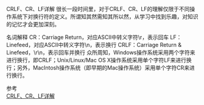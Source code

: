 CRLF、CR、LF详解
很长一段时间里，对于CRLF、CR、LF的理解仅限于不同操作系统下对换行符的定义。所谓知其然需知其所以然，从学习中找到乐趣，对知识的记忆才会更加深刻。


名词解释
CR：Carriage Return，对应ASCII中转义字符\r，表示回车
LF：Linefeed，对应ASCII中转义字符\n，表示换行
CRLF：Carriage Return & Linefeed，\r\n，表示回车并换行
众所周知，Windows操作系统采用两个字符来进行换行，即CRLF；Unix/Linux/Mac OS X操作系统采用单个字符LF来进行换行；另外，MacIntosh操作系统（即早期的Mac操作系统）采用单个字符CR来进行换行。


参考  
[CRLF、CR、LF详解](https://www.jianshu.com/p/b03ad01acd69)

